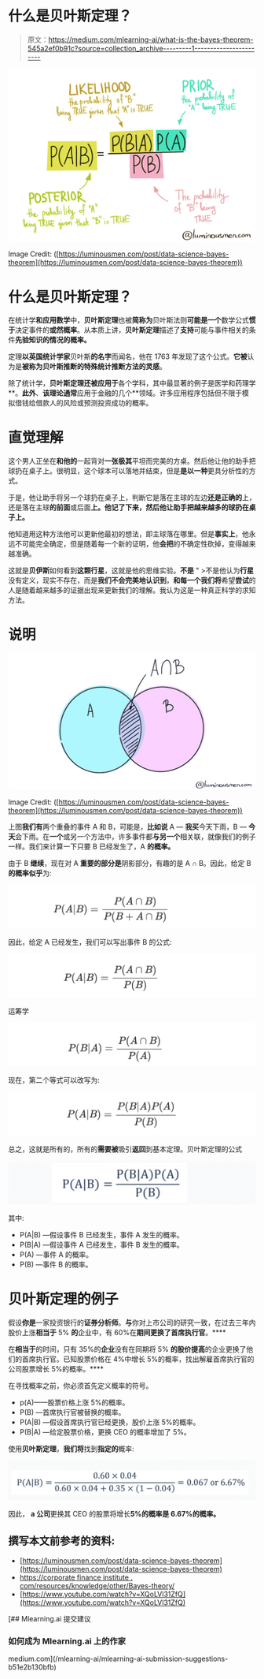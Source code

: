 # 什么是贝叶斯定理？

> 原文：<https://medium.com/mlearning-ai/what-is-the-bayes-theorem-545a2ef0b91c?source=collection_archive---------1----------------------->

![](img/b3c2b133c077b304fefc568419dced34.png)

Image Credit: ([https://luminousmen.com/post/data-science-bayes-theorem](https://luminousmen.com/post/data-science-bayes-theorem))

# 什么是贝叶斯定理？

在统计学**和应用数学**中，**贝叶斯定理**也被**简称为**贝叶斯法则**可能是一个**数学公式**惯于**决定事件的**或然概率**。从本质上讲，**贝叶斯定理**描述了**支持**可能与事件相关的条件**先验知识的情况的概率。**

定理**以英国统计学家**贝叶斯**的名字**而闻名，他在 1763 年发现了这个公式。**它被**认为是**被称为贝叶斯推断的特殊统计推断方法的灵感**。

除了统计学，**贝叶斯定理还被应用于**各个学科，其中最显著的例子是医学和药理学**。**此外**、**该理论通常**应用于金融的几个**领域。许多应用程序包括但不限于模拟借钱给借款人的风险或预测投资成功的概率。

# 直觉理解

这个男人正坐在**和他的**一起背对**一张极其**平坦而完美的方桌。然后他让他的助手把球扔在桌子上。很明显，这个球本可以落地并结束，但是**是以一种**更具分析性的方式。

于是，他让助手将另一个球扔在桌子上，判断它是落在主球的左边**还是正确的**上，还是落在主球**的前面**或后面**上。他记了下来，然后他让助手把越来越多的球扔在桌子上。**

他知道用这种方法他可以更新他最初的想法，即主球落在哪里。但是**事实上**，他永远不可能完全确定，但是随着每一个新的证明，他**会把**的不确定性砍掉，变得越来越准确。

这就是**贝伊斯**如何看到**这颗行星**，这就是他的思维实验。**不是** " >不是他认为**行星**没有定义，现实不存在，而是**我们不会完美地认识到**，**和每一个我们将**希望**尝试**的人是随着越来越多的证据出现来更新我们的理解。我认为这是一种真正科学的求知方法。

# 说明

![](img/60a0c6c1b9f9e08bbb0783d241ab3689.png)

Image Credit: ([https://luminousmen.com/post/data-science-bayes-theorem](https://luminousmen.com/post/data-science-bayes-theorem))

上图**我们有**两个重叠的事件 A 和 B，可能是，**比如说** A — **我买**今天下雨，B — **今天**会下雨。在**一个**或另一个方法中，许多事件都**与另一个**相关联，就像我们的例子一样。我们来计算一下只要 B 已经发生了，A **的概率。**

由于 B **继续**，现在对 A **重要的部分是**阴影部分，有趣的是 A ∩ B。因此，给定 B **的概率似乎**为:

![](img/3930088b9d3e10f7b4ab6733b936d48d.png)

因此，给定 A 已经发生，我们可以写出事件 B 的公式:

![](img/7c477bb0059c68c2dcdd81391cc964fd.png)

运筹学

![](img/92ecd6a1abd047de055852f8c65d2ca9.png)

现在，第二个等式可以改写为:

![](img/c8a390a3ac7ba10a905dc9109e70458e.png)

总之，这就是所有的，所有的**需要被**吸引**返回**到基本定理。贝叶斯定理的公式

![](img/2719e980731008e59add21cb2912bdd1.png)

其中:

*   P(A|B) —假设事件 B 已经发生，事件 A 发生的概率。
*   P(B|A) —假设事件 A 已经发生，事件 B 发生的概率。
*   P(A) —事件 A 的概率。
*   P(B) —事件 B 的概率。

# 贝叶斯定理的例子

假设**你是**一家投资银行的**证券分析师**。**与**你对上市公司的研究一致，在过去三年内股价上涨**相当于** 5% **的**企业中，有 60%在**期间更换了首席执行官**。****

在**相当于**的时间，只有 35%的**企业**没有在同期将 5% **的股价提高**的企业更换了他们的首席执行官。已知股票价格在 4%中增长 5%的概率，找出解雇首席执行官的公司股票增长 5%的概率。****

在寻找概率之前，你必须首先定义概率的符号。

*   p(A)——股票价格上涨 5%的概率。
*   P(B) —首席执行官被替换的概率。
*   P(A|B) —假设首席执行官已经更换，股价上涨 5%的概率。
*   P(B|A) —给定股票价格，更换 CEO 的概率增加了 5%。

使用**贝叶斯定理**，**我们将**找到**指定的**概率:

![](img/4d56e98a5540a1ded5099b684d8556d7.png)

因此， **a 公司**更换其 CEO 的股票将增长**5%的概率是 6.67%的概率。**

## 撰写本文前参考的资料:

*   [https://luminousmen.com/post/data-science-bayes-theorem](https://luminousmen.com/post/data-science-bayes-theorem)
*   [https://corporate finance institute . com/resources/knowledge/other/Bayes-theory/](https://corporatefinanceinstitute.com/resources/knowledge/other/bayes-theorem/)
*   [https://www.youtube.com/watch?v=XQoLVl31ZfQ](https://www.youtube.com/watch?v=XQoLVl31ZfQ)

[](/mlearning-ai/mlearning-ai-submission-suggestions-b51e2b130bfb) [## Mlearning.ai 提交建议

### 如何成为 Mlearning.ai 上的作家

medium.com](/mlearning-ai/mlearning-ai-submission-suggestions-b51e2b130bfb)